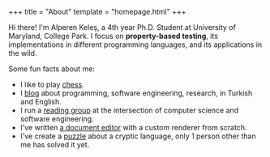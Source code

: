 +++
title = "About"
template = "homepage.html"
+++

Hi there! I'm Alperen Keleş, a 4th year Ph.D. Student at University of Maryland, College Park.
I focus on **property-based testing**, its implementations in different programming languages,
and its applications in the wild.

Some fun facts about me:

- I like to play [chess](https://lichess.org/@/alpaylan).
- I [blog](https://alperenkeles.com/posts) about programming, software engineering, research, in Turkish and English.
- I run a [reading group](/reading-group) at the intersection of computer science and software engineering.
- I've written [a document editor](https://www.tail.rocks) with a custom renderer from scratch.
- I've create a [puzzle](https://puzzle.alperenkeles.com) about a cryptic language, only 1 person other than me has solved it yet.

